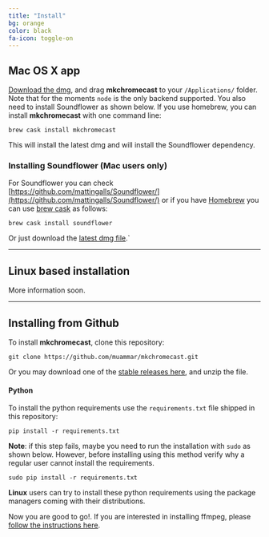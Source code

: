 ```yaml
---
title: "Install"
bg: orange
color: black
fa-icon: toggle-on
---
```


## Mac OS X app

[Download the dmg](#download), and drag **mkchromecast** to your
`/Applications/` folder.  Note that for the moments `node` is the only backend
supported. You also need to install Soundflower as shown below. If you use
homebrew, you can install **mkchromecast** with one command line:

```
brew cask install mkchromecast
```

This will install the latest dmg and will install the Soundflower dependency.

### Installing Soundflower (Mac users only)

For Soundflower you can check
[https://github.com/mattingalls/Soundflower/](https://github.com/mattingalls/Soundflower/)
or if you have [Homebrew](http://brew.sh/) you can use [brew
cask](https://caskroom.github.io/) as follows:

```
brew cask install soundflower
```

Or just download the [latest dmg
file](https://github.com/mattingalls/Soundflower/releases).`

-------------------------

## Linux based installation

More information soon.

-------------------------

## Installing from Github

To install **mkchromecast**, clone this repository:

```
git clone https://github.com/muammar/mkchromecast.git
```

Or you may download one of the [stable releases
here](https://github.com/muammar/mkchromecast/releases), and unzip the file.

#### Python

To install the python requirements use the `requirements.txt` file shipped in
this repository:

```
pip install -r requirements.txt
```

**Note**: if this step fails, maybe you need to run the installation with
`sudo` as shown below. However, before installing using this method verify why
a regular user cannot install the requirements.

```
sudo pip install -r requirements.txt
```

**Linux** users can try to install these python requirements using the package
managers coming with their distributions.

Now you are good to go!. If you are interested in installing ffmpeg, please
[follow the instructions here](https://github.com/muammar/mkchromecast/#ffmpeg).
